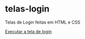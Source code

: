 # telas-login
Telas de Login feitas em HTML e CSS 

<a href="https://caiocl019.github.io/telas-login/tela-login-v1/index.html"> Executar a tela de login </a>